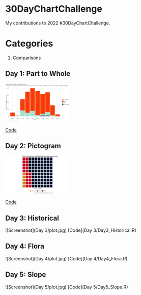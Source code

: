 # 30DayChartChallenge
My contributions to 2022 #30DayChartChallenge.

# Categories
  1. Comparisons
  ## Day 1: Part to Whole
  <a href="https://github.com/LA-Ganzar/30DayChartChallenge/blob/957cf8194c82d21aa0c88174beba2369c3b3dc73/Day%201/plot.jpg"><img src="https://github.com/LA-Ganzar/30DayChartChallenge/blob/957cf8194c82d21aa0c88174beba2369c3b3dc73/Day%201/plot.jpg" width=40% height=40%>
  
[Code](https://github.com/LA-Ganzar/30DayChartChallenge/blob/main/Day%201/Day1_PartToWhole.R)
  
  ## Day 2: Pictogram
  <a href="https://github.com/LA-Ganzar/30DayChartChallenge/blob/f9cfd5f67639bd5cc8320a61e5a04523f794d3e4/Day%202/plot.jpg"><img src="https://github.com/LA-Ganzar/30DayChartChallenge/blob/f9cfd5f67639bd5cc8320a61e5a04523f794d3e4/Day%202/plot.jpg" width=40% height=40%>
  
  [Code](https://github.com/LA-Ganzar/30DayChartChallenge/blob/main/Day%202/Day2_Pictogram.R)
  ## Day 3: Historical
  ![Screenshot](Day 3/plot.jpg)
  [Code](Day 3/Day3_Historical.R)
  ## Day 4: Flora
  ![Screenshot](Day 4/plot.jpg)
  [Code](Day 4/Day4_Flora.R)
  ## Day 5: Slope
  ![Screenshot](Day 5/plot.jpg)
  [Code](Day 5/Day5_Slope.R)
